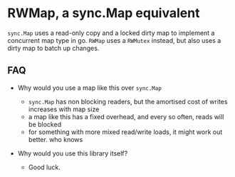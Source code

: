 # RWMap, a sync.Map equivalent 

`sync.Map` uses a read-only copy and a locked dirty map to implement a concurrent map type in go.
`RWMap` uses a `RWMutex` instead, but also uses a dirty map to batch up changes.

## FAQ

- Why would you use a map like this over `sync.Map`

  - `sync.Map` has non blocking readers, but the amortised cost of writes increases with map size
  - a map like this has a fixed overhead, and every so often, reads will be blocked
  - for something with more mixed read/write loads, it might work out better. who knows

- Why would you use this library itself?
  
  - Good luck.

